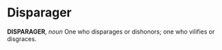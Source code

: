 # Disparager

**DISPARAGER**, _noun_ One who disparages or dishonors; one who vilifies or disgraces.